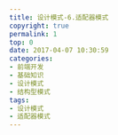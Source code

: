 ```yaml
---
title: 设计模式-6.适配器模式
copyright: true
permalink: 1
top: 0
date: 2017-04-07 10:30:59
categories:
- 前端开发
- 基础知识
- 设计模式
- 结构型模式
tags:
- 设计模式
- 适配器模式
---
```

